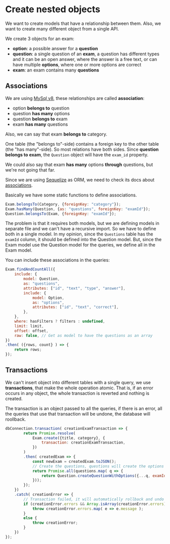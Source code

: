 # Create nested objects

We want to create models that have a relationship between them. Also, we want to create many different object from a single API.

We create 3 objects for an exam:

- **option**: a possible answer for a __question__
- **question**: a single question of an __exam__, a question has different types and it can be an open answer, where the answer is a free text, or can have multiple __options__, where one or more options are correct
- **exam**: an exam contains many __questions__

## Associations

We are using [MySql v8](https://dev.mysql.com/doc/relnotes/mysql/8.0/en/news-8-0-21.html), these relationships are called **association**:

- option **belongs to** question
- question **has many** options
- question **belongs to** exam
- exam **has many** questions

Also, we can say that exam **belongs to** category.

One table (the "belongs to"-side) contains a foreign key to the other table (the "has many"-side). So most relations have both sides.
Since __question belongs to exam__, the `Question` object will have the `exam_id` property.

We could also say that exam **has many** options **through** questions, but we're not going that far.

Since we are using [Sequelize](https://github.com/sequelize/sequelize) as ORM, we need to check its docs about [associations](https://sequelize.org/master/manual/assocs.html).

Basically we have some static functions to define associations.

```js
Exam.belongsTo(Category, {foreignKey: "category"});
Exam.hasMany(Question, {as: "questions", foreignKey: "examId"});
Question.belongsTo(Exam, {foreignKey: "examId"});
```

The problem is that it requires both models, but we are defining models in separate file and we can't have a recursive import.
So we have to define both in a single model.
In my opinion, since the `Questions` table has the `examId` column, it should be defined into the Question model.
But, since the Exam model use the Question model for the queries, we define all in the Exam model.

You can include these associations in the queries:

```js
Exam.findAndCountAll({
    include: {
        model: Question,
        as: "questions",
        attributes: ["id", "text", "type", "answer"],
        include: {
            model: Option,
            as: "options",
            attributes: ["id", "text", "correct"],
        },
    },
    where: hasFilters ? filters : undefined,
    limit: limit,
    offset: offset,
    raw: false, // Get as model to have the questions as an array
})
.then( ({rows, count} ) => {
    return rows;
});
```

## Transactions

We can't insert object into different tables with a single query, we use **transactions**, that make the whole operation atomic. That is, if an error occurs in any object, the whole transaction is reverted and nothing is created.

The transaction is an object passed to all the queries, if there is an error, all the queries that use that transaction will be undone, the database will roollback.

```js
dbConnection.transaction( creationExamTransaction => {
        return Promise.resolve(
            Exam.create({title, category}, {
                transaction: creationExamTransaction,
            })
        )
        .then( createdExam => {
            const newExam = createdExam.toJSON();
            // Create the questions, questions will create the options
            return Promise.all(questions.map( q => {
                return Question.createQuestionWithOptions({...q, examId: newExam.id}, creationExamTransaction);
            }));
        });
    })
    .catch( creationError => {
        // Transaction failed, it will automatically rollback and undo the whole operation
        if (creationError.errors && Array.isArray(creationError.errors)) {
            throw creationError.errors.map( e => e.message );
        }
        else {
            throw creationError;
        }
    })
});
```